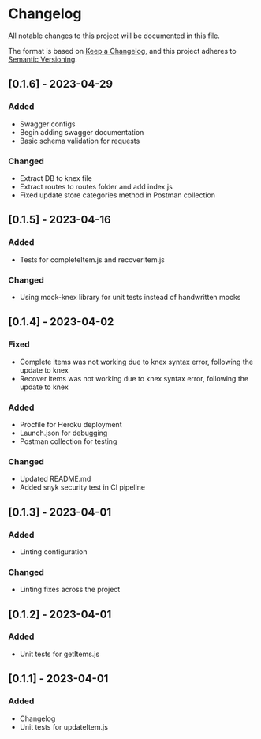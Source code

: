 # Changelog

All notable changes to this project will be documented in this file.

The format is based on [Keep a Changelog](https://keepachangelog.com/en/1.0.0/), and this project adheres to [Semantic Versioning](https://semver.org/spec/v2.0.0.html).

## [0.1.6] - 2023-04-29
### Added
- Swagger configs
- Begin adding swagger documentation
- Basic schema validation for requests

### Changed
- Extract DB to knex file
- Extract routes to routes folder and add index.js
- Fixed update store categories method in Postman collection

## [0.1.5] - 2023-04-16
### Added
- Tests for completeItem.js and recoverItem.js

### Changed
- Using mock-knex library for unit tests instead of handwritten mocks

## [0.1.4] - 2023-04-02
### Fixed
- Complete items was not working due to knex syntax error, following the update to knex
- Recover items was not working due to knex syntax error, following the update to knex

### Added
- Procfile for Heroku deployment
- Launch.json for debugging
- Postman collection for testing

### Changed
- Updated README.md
- Added snyk security test in CI pipeline

## [0.1.3] - 2023-04-01
### Added
- Linting configuration
### Changed
- Linting fixes across the project

## [0.1.2] - 2023-04-01
### Added
- Unit tests for getItems.js

## [0.1.1] - 2023-04-01
### Added
- Changelog
- Unit tests for updateItem.js

